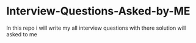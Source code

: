 # Interview-Questions-Asked-by-ME

In this repo i will write my all interview questions with there solution will asked to me
